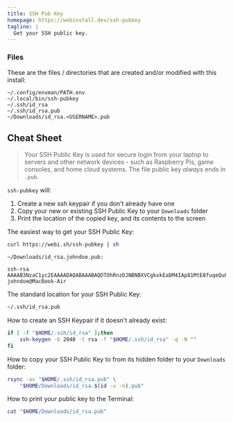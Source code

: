 ```yaml
---
title: SSH Pub Key
homepage: https://webinstall.dev/ssh-pubkey
tagline: |
  Get your SSH public key.
---
```


### Files

These are the files / directories that are created and/or modified with this
install:

```text
~/.config/envman/PATH.env
~/.local/bin/ssh-pubkey
~/.ssh/id_rsa
~/.ssh/id_rsa.pub
~/Downloads/id_rsa.<USERNAME>.pub
```

## Cheat Sheet

> Your SSH Public Key is used for secure login from your laptop to servers and
> other network devices - such as Raspberry Pis, game consoles, and home cloud
> systems. The file public key _always_ ends in `.pub`.

`ssh-pubkey` will:

1. Create a new ssh keypair if you don’t already have one
2. Copy your new or existing SSH Public Key to your `Downloads` folder
3. Print the location of the copied key, and its contents to the screen

The easiest way to get your SSH Public Key:

```sh
curl https://webi.sh/ssh-pubkey | sh
```

```text
~/Downloads/id_rsa.johndoe.pub:

ssh-rsa AAAAB3NzaC1yc2EAAAADAQABAAABAQDTOhRnzDJNBNBXVCgkxkEaDM4IAp81MtE8fuqeQuFvq5gYLWoZND39N++bUvjMRCveWzZlQNxcLjXHlZA3mGj1b9aMImrvyoq8FJepe+RLEuptJe3md4EtTXo8VJuMXV0lJCcd9ct+eqJ0jH0ww4FDJXWMaFbiVwJBO0IaYevlwcf0QwH12FCARZUSwXfsIeCZNGxOPamIUCXumpQiAjTLGHFIDyWwLDCNPi8GyB3VmqsTNEvO/H8yY4VI7l9hpztE5W6LmGUfTMZrnsELryP5oRlo8W5oVFFS85Lb8bVfn43deGdlLGkwmcJuXzZfostSTHI5Mj7MWezPZyoSqFLl johndoe@MacBook-Air
```

The standard location for your SSH Public Key:

```sh
~/.ssh/id_rsa.pub
```

How to create an SSH Keypair if it doesn't already exist:

```sh
if [ -f "$HOME/.ssh/id_rsa" ];then
    ssh-keygen -b 2048 -t rsa -f "$HOME/.ssh/id_rsa" -q -N ""
fi
```

How to copy your SSH Public Key to from its hidden folder to your `Downloads`
folder:

```sh
rsync -av "$HOME/.ssh/id_rsa.pub" \
    "$HOME/Downloads/id_rsa.$(id -u -n).pub"
```

How to print your public key to the Terminal:

```sh
cat "$HOME/Downloads/id_rsa.pub"
```
